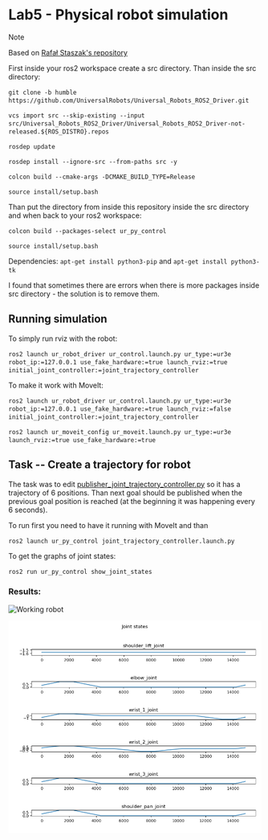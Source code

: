 # Lab5 - Physical robot simulation

> [!NOTE]
> Based on [Rafał Staszak's repository](https://github.com/RafalStaszak/ur_py_control)

First inside your ros2 workspace create a src directory. Than inside the src directory:

```
git clone -b humble https://github.com/UniversalRobots/Universal_Robots_ROS2_Driver.git 
```

```
vcs import src --skip-existing --input src/Universal_Robots_ROS2_Driver/Universal_Robots_ROS2_Driver-not-released.${ROS_DISTRO}.repos
```

```
rosdep update
```

```
rosdep install --ignore-src --from-paths src -y
```

```
colcon build --cmake-args -DCMAKE_BUILD_TYPE=Release
```

```
source install/setup.bash
```

Than put the directory from inside this repository inside the src directory and when back to your ros2 workspace:

```
colcon build --packages-select ur_py_control
```

```
source install/setup.bash
```

Dependencies: ```apt-get install python3-pip``` and ```apt-get install python3-tk```

I found that sometimes there are errors when there is more packages inside src directory - the solution is to remove them.

## Running simulation

To simply run rviz with the robot:
```
ros2 launch ur_robot_driver ur_control.launch.py ur_type:=ur3e robot_ip:=127.0.0.1 use_fake_hardware:=true launch_rviz:=true initial_joint_controller:=joint_trajectory_controller
```

To make it work with MoveIt:
```
ros2 launch ur_robot_driver ur_control.launch.py ur_type:=ur3e robot_ip:=127.0.0.1 use_fake_hardware:=true launch_rviz:=false initial_joint_controller:=joint_trajectory_controller
```

```
ros2 launch ur_moveit_config ur_moveit.launch.py ur_type:=ur3e launch_rviz:=true use_fake_hardware:=true
```

## Task -- Create a trajectory for robot

The task was to edit [publisher_joint_trajectory_controller.py](/Lab5/src/ur_py_control/ur_py_control/publisher_joint_trajectory_controller.py) so it has a trajectory of 6 positions. Than next goal should be published when the previous goal position is reached (at the beginning it was happening every 6 seconds).


To run first you need to have it running with MoveIt and than
```
ros2 launch ur_py_control joint_trajectory_controller.launch.py
```

To get the graphs of joint states:
```
ros2 run ur_py_control show_joint_states
```

### Results:
![Working robot](/pictures/Lab5_Task3.gif)

![Joint states](/pictures/Lab5_Task3.png)